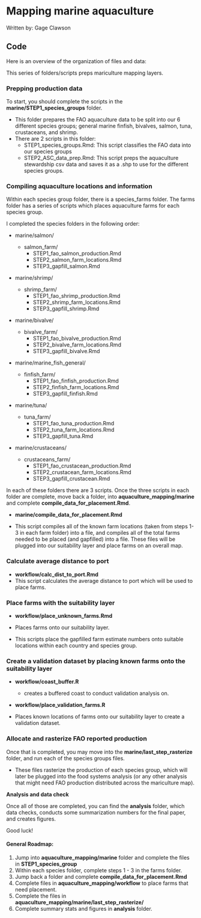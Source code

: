 # Mapping marine aquaculture


Written by: Gage Clawson

## Code

Here is an overview of the organization of files and data:

This series of folders/scripts preps mariculture mapping layers. 

### Prepping production data

To start, you should complete the scripts in the **marine/STEP1_species_groups** folder. 
 - This folder prepares the FAO aquaculture data to be split into our 6 different species groups; general marine finfish, bivalves, salmon, tuna, crustaceans, and shrimp. 
 - There are 2 scripts in this folder:
   - STEP1_species_groups.Rmd: This script classifies the FAO data into our species groups
   - STEP2_ASC_data_prep.Rmd: This script preps the aquaculture stewardship csv data and saves it as a .shp to use for the different species groups.

### Compiling aquaculture locations and information

Within each species group folder, there is a species_farms folder. The farms folder has a series of scripts which places aquaculture farms for each species group.

I completed the species folders in the following order: 

 - marine/salmon/
   - salmon_farm/
      - STEP1_fao_salmon_production.Rmd
      - STEP2_salmon_farm_locations.Rmd
      - STEP3_gapfill_salmon.Rmd
 
 - marine/shrimp/ 
   - shrimp_farm/
      - STEP1_fao_shrimp_production.Rmd
      - STEP2_shrimp_farm_locations.Rmd
      - STEP3_gapfill_shrimp.Rmd

 - marine/bivalve/
   - bivalve_farm/
      - STEP1_fao_bivalve_production.Rmd
      - STEP2_bivalve_farm_locations.Rmd
      - STEP3_gapfill_bivalve.Rmd

 - marine/marine_fish_general/
   - finfish_farm/
      - STEP1_fao_finfish_production.Rmd
      - STEP2_finfish_farm_locations.Rmd
      - STEP3_gapfill_finfish.Rmd

 - marine/tuna/
   - tuna_farm/
      - STEP1_fao_tuna_production.Rmd
      - STEP2_tuna_farm_locations.Rmd
      - STEP3_gapfill_tuna.Rmd

 - marine/crustaceans/
   - crustaceans_farm/
      - STEP1_fao_crustacean_production.Rmd
      - STEP2_crustacean_farm_locations.Rmd
      - STEP3_gapfill_crustacean.Rmd
   
In each of these folders there are 3 scripts. Once the three scripts in each folder are complete, move back a folder, into **aquaculture_mapping/marine** and complete **compile_data_for_placement.Rmd**. 

 - **marine/compile_data_for_placement.Rmd**

 - This script compiles all of the known farm locations (taken from steps 1-3 in each farm folder) into a file, and compiles all of the total farms needed to be placed (and gapfilled) into a file. These files will be plugged into our suitability layer and place farms on an overall map.
 
### Calculate average distance to port
 - **workflow/calc_dist_to_port.Rmd**
 - This script calculates the average distance to port which will be used to place farms.


### Place farms with the suitability layer

 - **workflow/place_unknown_farms.Rmd**

 - Places farms onto our suitability layer.
  - This scripts place the gapfilled farm estimate numbers onto suitable locations within each country and species group. 
  
  
### Create a validation dataset by placing known farms onto the suitability layer

 - **workflow/coast_buffer.R**
     - creates a buffered coast to conduct validation analysis on. 
 - **workflow/place_validation_farms.R**

 - Places known locations of farms onto our suitability layer to create a validation dataset.
 
  
### Allocate and rasterize FAO reported production

Once that is completed, you may move into the **marine/last_step_rasterize** folder, and run each of the species groups files. 

  - These files rasterize the production of each species group, which will later be plugged into the food systems analysis (or any other analysis that might need FAO production distributed across the mariculture map). 
  
**Analysis and data check**

Once all of those are completed, you can find the **analysis** folder, which data checks, conducts some summarization numbers for the final paper, and creates figures. 

Good luck! 


#### General Roadmap: 

1. Jump into **aquaculture_mapping/marine** folder and complete the files in **STEP1_species_group**
2. Within each species folder, complete steps 1 - 3 in the farms folder. 
3. Jump back a folder and complete **compile_data_for_placement.Rmd**
4. Complete files in **aquaculture_mapping/workflow** to place farms that need placement. 
5. Complete the files in **aquaculture_mapping/marine/last_step_rasterize/**
6. Complete summary stats and figures in **analysis** folder. 



